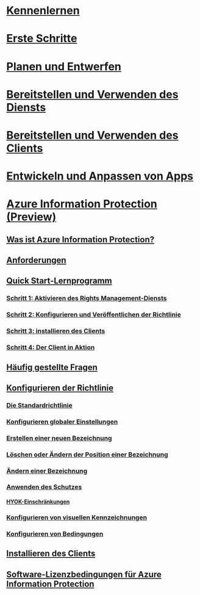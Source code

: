 # [Kennenlernen](/rights-management/understand-explore/azure-rights-management)
# [Erste Schritte](/rights-management/get-started/requirements-azure-rms)
# [Planen und Entwerfen](/rights-management/plan-design/deployment-roadmap)
# [Bereitstellen und Verwenden des Diensts](/rights-management/deploy-use/activate-service)
# [Bereitstellen und Verwenden des Clients](/rights-management/rms-client/use-client)
# [Entwickeln und Anpassen von Apps](/rights-management/develop/developers-guide)
# [Azure Information Protection (Preview)](what-is-information-protection.md)
## [Was ist Azure Information Protection?](what-is-information-protection.md)
## [Anforderungen](requirements-azure-infoprotect.md)
## [Quick Start-Lernprogramm](infoprotect-quick-start-tutorial.md)
### [Schritt 1: Aktivieren des Rights Management-Diensts](infoprotect-tutorial-step1.md)
### [Schritt 2: Konfigurieren und Veröffentlichen der Richtlinie](infoprotect-tutorial-step2.md)
### [Schritt 3: installieren des Clients](infoprotect-tutorial-step3.md)
### [Schritt 4: Der Client in Aktion](infoprotect-tutorial-step4.md)
## [Häufig gestellte Fragen](faq.md)
## [Konfigurieren der Richtlinie](configure-policy.md)
### [Die Standardrichtlinie](configure-policy-default.md)
### [Konfigurieren globaler Einstellungen](configure-policy-settings.md)
### [Erstellen einer neuen Bezeichnung](configure-policy-new-label.md)
### [Löschen oder Ändern der Position einer Bezeichnung](configure-policy-delete-reorder.md)
### [Ändern einer Bezeichnung](configure-policy-change-label.md)
### [Anwenden des Schutzes](configure-policy-protection.md)
#### [HYOK-Einschränkungen](configure-adrms-restrictions.md)
### [Konfigurieren von visuellen Kennzeichnungen](configure-policy-markings.md)
### [Konfigurieren von Bedingungen](configure-policy-classification.md)
## [Installieren des Clients](info-protect-client.md)
## [Software-Lizenzbedingungen für Azure Information Protection](aip-software-license-terms.md)


<!--HONumber=Sep16_HO1-->


